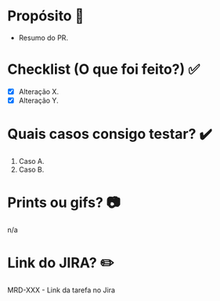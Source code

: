 # Propósito :rocket:
 - Resumo do PR.

# Checklist (O que foi feito?) :white_check_mark:
- [x] Alteração X.
- [x] Alteração Y.

# Quais casos consigo testar? :heavy_check_mark:
1. Caso A.
2. Caso B.

# Prints ou gifs? :camera:
n/a

# Link do JIRA? :pencil2:
MRD-XXX - Link da tarefa no Jira
